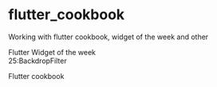 # flutter_cookbook
Working with flutter cookbook, widget of the week and other

Flutter Widget of the week<br>
25:BackdropFilter 

Flutter cookbook
